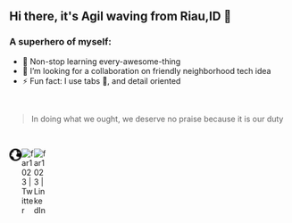 ## Hi there, it's Agil waving from Riau,ID 👋

### A superhero of myself:
<!-- - 🔭 Currently working for [Diskominfo Kab.Siak][infokom] as Web Developer -->
- 🌱 Non-stop learning every-awesome-thing
- 👯 I’m looking for a collaboration on friendly neighborhood tech idea
- ⚡ Fun fact: I use tabs :slightly_smiling_face:, and detail oriented
<!-- - 🤔 -->
<!-- - 💬 -->
<!-- - 📫 -->
<!-- - 😄 -->
<br />

> In doing what we ought, we deserve no praise because it is our duty

<br />

<!-- <img align="left" alt="far1023's Github Stats" src="https://github-readme-stats.vercel.app/api?username=far1023&show_icons=true&hide_border=true" /> -->

[<img align="left" alt="profile.io" width="22px" src="https://raw.githubusercontent.com/iconic/open-iconic/master/svg/globe.svg" />][profile]
[<img align="left" alt="far1023 | Twitter" width="22px" src="https://cdn.jsdelivr.net/npm/simple-icons@5.14.0/icons/twitter.svg" />][twitter]
[<img align="left" alt="far1023 | LinkedIn" width="22px" src="https://cdn.jsdelivr.net/npm/simple-icons@5.14.0/icons/linkedin.svg" />][linkedin]

[infokom]: https://tik.siakkab.go.id/staffs/fuadagil
[profile]: https://far1023.github.io
[twitter]: https://twitter.com/fuadagil
[linkedin]: https://linkedin.com/in/fuadagilr
